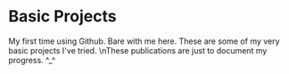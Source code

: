 # Basic Projects
My first time using Github. Bare with me here.
These are some of my very basic projects I've tried.
\nThese publications are just to document my progress. ^_^
